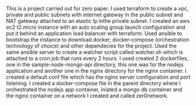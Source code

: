 This is a project carried out for zero paper.
I used terraform to create a vpc, private and public subnets with internet gateway in the public subnet and NAT gateway attached to an elastic Ip inthe private subnet.
I created an aws ec2 t2.micro instance with an auto scaling group launch configuration and put it behind an application load balancer with terraform.
Used ansible to bootstrap the instance to download docker, docker-compose (orchestration technology of choice) and other dependecies for the project.
Used the same ansible server to create a watcher script called watcher.sh which is attached to a cron job that runs every 2 hours.
I used created 2 dockerfiles, one in the sample-node-mongo-api directory, this one was for the nodejs application and another one in the nginx directory for the nginx container.
I created a default.conf file which has the nginx server configuration and port listening.
I created a docker-compose file in the parent directory where I orchestrated the nodejs app container, iniated a mongo db container and the nginx container on a network I created and called zer0network. 
